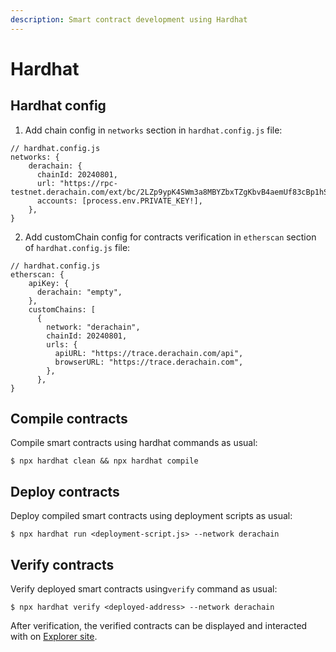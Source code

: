 ```yaml
---
description: Smart contract development using Hardhat
---
```


# Hardhat

## Hardhat config

1. Add chain config in `networks` section in `hardhat.config.js` file:

```
// hardhat.config.js
networks: {
    derachain: {
      chainId: 20240801,
      url: "https://rpc-testnet.derachain.com/ext/bc/2LZp9ypK4SWm3a8MBYZbxTZgKbvB4aemUf83cBp1hSnvP7SFiw/rpc",
      accounts: [process.env.PRIVATE_KEY!],
    },
}
```

2. Add customChain config for contracts verification in `etherscan` section of `hardhat.config.js` file:

```
// hardhat.config.js
etherscan: {
    apiKey: {
      derachain: "empty",
    },
    customChains: [
      {
        network: "derachain",
        chainId: 20240801,
        urls: {
          apiURL: "https://trace.derachain.com/api",
          browserURL: "https://trace.derachain.com",
        },
      },
}
```

## Compile contracts

Compile smart contracts using hardhat commands as usual:

```
$ npx hardhat clean && npx hardhat compile
```

## Deploy contracts

Deploy compiled smart contracts using deployment scripts as usual:

```
$ npx hardhat run <deployment-script.js> --network derachain
```

## Verify contracts

Verify deployed smart contracts using`verify` command as usual:

```
$ npx hardhat verify <deployed-address> --network derachain
```

After verification, the verified contracts can be displayed and interacted with on [Explorer site](https://trace.derachain.com/).
